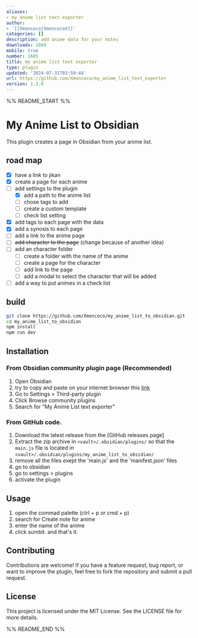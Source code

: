 ```yaml
---
aliases:
- my anime list text exporter
author:
- '[[Xmoncoco|XmoncocoX]]'
categories: []
description: add anime data for your notes
downloads: 1049
mobile: true
number: 1605
title: my anime list text exporter
type: plugin
updated: '2024-07-31T03:59:44'
url: https://github.com/Xmoncoco/my_anime_list_text_exporter
version: 1.2.0
---
```


%% README_START %%

# My Anime List to Obsidian
This plugin creates a page in Obsidian from your anime list.

## road map

- [x] have a link to jikan
- [x] create a page for each anime
- [ ] add settings to the plugin
    - [x] add a path to the anime list
    - [ ] chose tags to add
    - [ ] create a custom template
    - [ ] check list setting 
- [x] add tags to each page with the data
- [x] add a synosis to each page
- [ ] add a link to the anime page
- [ ] ~~add character to the page~~ (change because of another idéa)
- [ ] add an character folder
	- [ ] create a folder with the name of the anime
 	- [ ] create a page for the character
  	- [ ] add link to the page
  	- [ ] add a modal to select the character that will be added 
- [ ] add a way to put animes in a check list 

## build

```bash
git clone https://github.com/Xmoncoco/my_anime_list_to_obsidian.git
cd my_anime_list_to_obsidian
npm install
npm run dev
```
## Installation
### From Obsidian community plugin page (Recommended)
1. Open Obsidian
2. try to copy and paste on your internet browser this [link](obsidian://show-plugin?id=my_anime_list_text_exporter)
3. Go to Settings > Third-party plugin
4. Click Browse community plugins
5. Search for "My Anime List text exporter"

### From GitHub code.
1. Download the latest release from the [GitHub releases page]
2. Extract the zip archive in `<vault>/.obsidian/plugins/` so that the `main.js` file is located in `<vault>/.obsidian/plugins/my_anime_list_to_obsidian/`
3. remove all the files exept the 'main.js' and the 'manifest.json' files
4. go to obsidian
5. go to settings > plugins
6. activate the plugin

## Usage

1. open the commad palette (ctrl + p or cmd + p)
2. search for Create note for anime
3. enter the name of the anime
4. click sumbit.
and that's it.

## Contributing

Contributions are welcome! If you have a feature request, bug report, or want to improve the plugin, feel free to fork the repository and submit a pull request.

## License

This project is licensed under the MIT License. See the LICENSE file for more details.


%% README_END %%